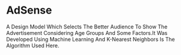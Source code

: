 # AdSense
A Design Model Which Selects The Better Audience To Show The Advertisement Considering Age Groups And Some Factors.It Was Developed  Using Machine Learning And K-Nearest Neighbors Is The Algorithm Used Here.
